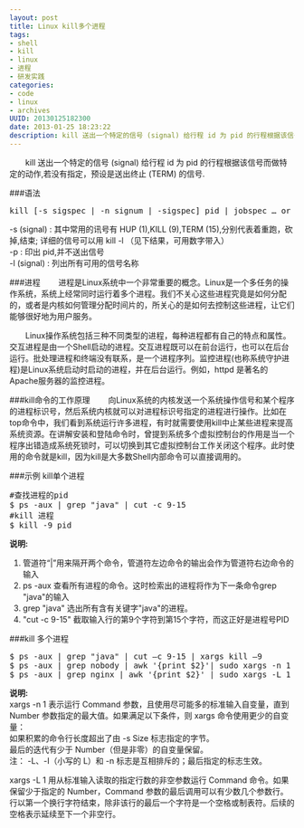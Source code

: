 ```yaml
---
layout: post
title: Linux kill多个进程
tags: 
- shell
- kill
- linux
- 进程
- 研发实践
categories:
- code
- linux
- archives
UUID: 20130125182300
date: 2013-01-25 18:23:22
description: kill 送出一个特定的信号 (signal) 给行程 id 为 pid 的行程根据该信号而做特定的动作,若没有指定，预设是送出终止 (TERM) 的信号.
---
```


   　　kill 送出一个特定的信号 (signal) 给行程 id 为 pid 的行程根据该信号而做特定的动作,若没有指定，预设是送出终止 (TERM) 的信号.

###语法
<pre id="bash">
kill [-s sigspec | -n signum | -sigspec] pid | jobspec … or kill -l [sigspec]
</pre>

-s (signal) : 其中常用的讯号有 HUP (1),KILL (9),TERM (15),分别代表着重跑，砍掉,结束; 详细的信号可以用 kill -l （见下结果，可用数字带入）<br>
-p : 印出 pid,并不送出信号<br>
-l (signal) : 列出所有可用的信号名称<br>

###进程
　　进程是Linux系统中一个非常重要的概念。Linux是一个多任务的操作系统，系统上经常同时运行着多个进程。我们不关心这些进程究竟是如何分配的，或者是内核如何管理分配时间片的，所关心的是如何去控制这些进程，让它们能够很好地为用户服务。

　　Linux操作系统包括三种不同类型的进程，每种进程都有自己的特点和属性。交互进程是由一个Shell启动的进程。交互进程既可以在前台运行，也可以在后台运行。批处理进程和终端没有联系，是一个进程序列。监控进程(也称系统守护进程)是Linux系统启动时启动的进程，并在后台运行。例如，httpd 是著名的Apache服务器的监控进程。

###kill命令的工作原理
　　向Linux系统的内核发送一个系统操作信号和某个程序的进程标识号，然后系统内核就可以对进程标识号指定的进程进行操作。比如在top命令中，我们看到系统运行许多进程，有时就需要使用kill中止某些进程来提高系统资源。在讲解安装和登陆命令时，曾提到系统多个虚拟控制台的作用是当一个程序出错造成系统死锁时，可以切换到其它虚拟控制台工作关闭这个程序。此时使用的命令就是kill，因为kill是大多数Shell内部命令可以直接调用的。

###示例
kill单个进程
<pre id="bash">
#查找进程的pid
$ ps -aux | grep "java" | cut -c 9-15
#kill 进程
$ kill -9 pid
</pre>
<strong>说明:</strong><br>
<ol>
<li>管道符“|”用来隔开两个命令，管道符左边命令的输出会作为管道符右边命令的输入</li>
<li>ps -aux  查看所有进程的命令。这时检索出的进程将作为下一条命令grep "java"的输入</li>
<li>grep "java" 选出所有含有关键字"java"的进程。</li>
<li>"cut -c 9-15" 截取输入行的第9个字符到第15个字符，而这正好是进程号PID</li>
</ol>

###kill 多个进程
<pre id="bash">
$ ps -aux | grep "java" | cut –c 9-15 | xargs kill –9
$ ps -aux | grep nobody | awk '{print $2}'| sudo xargs -n 1 kill -9 
$ ps -aux | grep nginx | awk '{print $2}' | sudo xargs -L 1  kill -9
</pre>
<strong>说明:</strong><br>
xargs -n 1 表示运行 Command 参数，且使用尽可能多的标准输入自变量，直到 Number 参数指定的最大值。如果满足以下条件，则 xargs 命令使用更少的自变量：<br>
如果积累的命令行长度超出了由 -s Size 标志指定的字节。<br>
最后的迭代有少于 Number（但是非零）的自变量保留。<br>
注： -L、-I（小写的 L）和 -n 标志是互相排斥的；最后指定的标志生效。<br>

xargs -L 1 用从标准输入读取的指定行数的非空参数运行 Command 命令。如果保留少于指定的 Number，Command 参数的最后调用可以有少数几个参数行。行以第一个换行字符结束，除非该行的最后一个字符是一个空格或制表符。后续的空格表示延续至下一个非空行。
